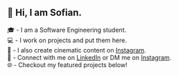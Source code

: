 ## 👋 Hi, I am Sofian.

🎓 - I am a Software Engineering student. <br/>
💻 - I work on projects and put them here. <br/>
🎥 - I also create cinematic content on [Instagram](https://www.instagram.com/alehyer/). <br/>
👥 - Connect with me on [LinkedIn](https://www.linkedin.com/in/syedsofianali/) or DM me on [Instagram](https://www.instagram.com/alehyer/). <br/>
🌐 - Checkout my featured projects below!
